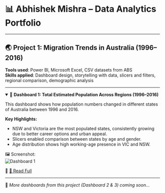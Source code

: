 # 📊 Abhishek Mishra – Data Analytics Portfolio

---

## 🌏 Project 1: Migration Trends in Australia (1996–2016)

**Tools used**: Power BI, Microsoft Excel, CSV datasets from ABS  
**Skills applied**: Dashboard design, storytelling with data, slicers and filters, regional comparison, demographic analysis

---

<details open>
<summary>📍 <strong>Dashboard 1: Total Estimated Population Across Regions (1996–2016)</strong></summary>

This dashboard shows how population numbers changed in different states of Australia between 1996 and 2016.

**Key Highlights:**
- NSW and Victoria are the most populated states, consistently growing due to better career options and urban appeal.
- Slicers enabled comparison between states by age and gender.
- Age distribution shows high working-age presence in VIC and NSW.

🖼️ Screenshot:  
![Dashboard 1](/Datascience_Portfolio/images/dashboard1.png)

🔗 [📄 Read Full](/Datascience_Portfolio/images/assignment2.pdf)

</details>

---

🚧 *More dashboards from this project (Dashboard 2 & 3) coming soon...*
